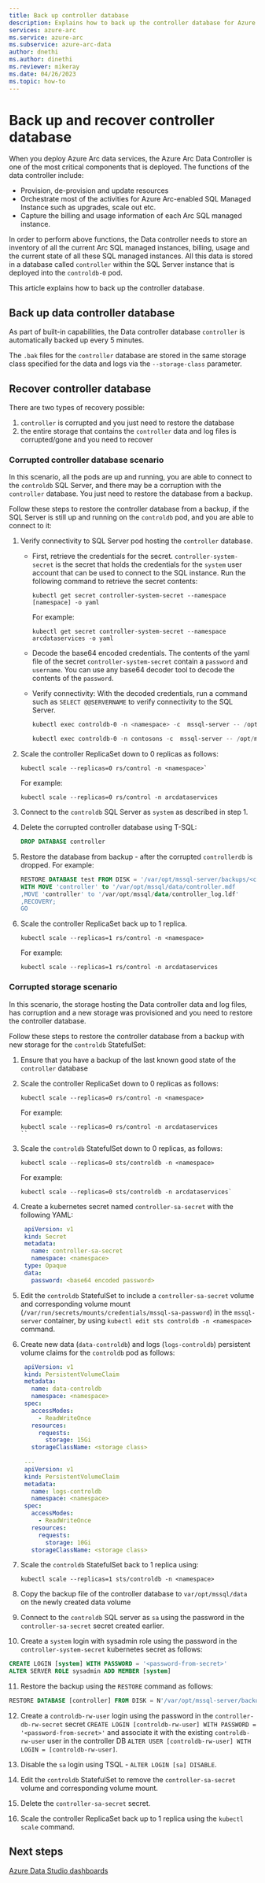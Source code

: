 ```yaml
---
title: Back up controller database
description: Explains how to back up the controller database for Azure Arc-enabled data services
services: azure-arc
ms.service: azure-arc
ms.subservice: azure-arc-data
author: dnethi
ms.author: dinethi
ms.reviewer: mikeray
ms.date: 04/26/2023
ms.topic: how-to
---
```


# Back up and recover controller database

When you deploy Azure Arc data services, the Azure Arc Data Controller is one of the most critical components that is deployed. The functions of the  data controller include:

- Provision, de-provision and update resources
- Orchestrate most of the activities for Azure Arc-enabled SQL Managed Instance such as upgrades, scale out etc. 
- Capture the billing and usage information of each Arc SQL managed instance. 

In order to perform above functions, the Data controller needs to store an inventory of all the current Arc SQL managed instances, billing, usage and the current state of all these SQL managed instances. All this data is stored  in a database called `controller` within the SQL Server instance that is deployed into the `controldb-0` pod. 

This article explains how to back up the controller database.

## Back up data controller database

As part of built-in capabilities, the Data controller database `controller` is automatically backed up every 5 minutes.

The `.bak` files for the `controller` database are stored in the same storage class specified for the data and logs via the `--storage-class` parameter.

## Recover controller database 

There are two types of recovery possible:

1. `controller` is corrupted and you just need to restore the database
1. the entire storage that contains the `controller` data and log files is corrupted/gone and you need to recover 

### Corrupted controller database scenario

In this scenario, all the pods are up and running, you are able to connect to the `controldb` SQL Server, and there may be a corruption with the `controller` database. You just need to restore the database from a backup.

Follow these steps to restore the controller database from a backup, if the SQL Server is still up and running on the `controldb` pod, and you are able to connect to it:

1. Verify connectivity to SQL Server pod hosting the `controller` database.

   - First, retrieve the credentials for the secret. `controller-system-secret` is the secret that holds the credentials for the `system` user account that can be used to connect to the SQL instance.
      Run the following command to retrieve the secret contents:
   
      ```console
      kubectl get secret controller-system-secret --namespace [namespace] -o yaml
      ```

      For example:

      ```console
      kubectl get secret controller-system-secret --namespace arcdataservices -o yaml
      ```

   - Decode the base64 encoded credentials. The contents of the yaml file of the secret `controller-system-secret` contain a `password` and `username`. You can use any base64 decoder tool to decode the contents of the `password`.
   - Verify connectivity: With the decoded credentials, run a command such as `SELECT @@SERVERNAME` to verify connectivity to the SQL Server.

      ```powershell
      kubectl exec controldb-0 -n <namespace> -c  mssql-server -- /opt/mssql-tools/bin/sqlcmd -S localhost -U system -P "<password>" -Q "SELECT @@SERVERNAME"
      ```
   
      ```powershell
      kubectl exec controldb-0 -n contosons -c  mssql-server -- /opt/mssql-tools/bin/sqlcmd -S localhost -U system -P "<password>" -Q "SELECT @@SERVERNAME"
      ```

1. Scale the controller ReplicaSet down to 0 replicas as follows:

   ```console
   kubectl scale --replicas=0 rs/control -n <namespace>`
   ```

   For example: 

   ```console
   kubectl scale --replicas=0 rs/control -n arcdataservices
   ```

1. Connect to the `controldb` SQL Server as `system` as described in step 1.

1. Delete the corrupted controller database using T-SQL:

   ```sql
   DROP DATABASE controller
   ```

1. Restore the database from backup - after the corrupted `controllerdb` is dropped. For example:

   ```sql
   RESTORE DATABASE test FROM DISK = '/var/opt/mssql-server/backups/<controller backup file>.bak'
   WITH MOVE 'controller' to '/var/opt/mssql/data/controller.mdf
   ,MOVE 'controller' to '/var/opt/mssql/data/controller_log.ldf' 
   ,RECOVERY;
   GO
   ```
 
1. Scale the controller ReplicaSet back up to 1 replica.

   ```console
   kubectl scale --replicas=1 rs/control -n <namespace>
   ```

   For example: 

   ```console
   kubectl scale --replicas=1 rs/control -n arcdataservices
   ```

### Corrupted storage scenario

In this scenario, the storage hosting the Data controller data and log files, has corruption and a new storage was provisioned and you need to restore the controller database.

Follow these steps to restore the controller database from a backup with new storage for the `controldb` StatefulSet:

1. Ensure that you have a backup of the last known good state of the `controller` database

2. Scale the controller ReplicaSet down to 0 replicas as follows:

   ```console
   kubectl scale --replicas=0 rs/control -n <namespace>
   ```

   For example:

   ```console
   kubectl scale --replicas=0 rs/control -n arcdataservices
   ``
3. Scale the `controldb` StatefulSet down to 0 replicas, as follows: 

   ```console
   kubectl scale --replicas=0 sts/controldb -n <namespace>
   ```

   For example: 

   ```console
   kubectl scale --replicas=0 sts/controldb -n arcdataservices`
   ```

4. Create a kubernetes secret named `controller-sa-secret` with the following YAML: 

   ```yml
    apiVersion: v1
    kind: Secret
    metadata:
      name: controller-sa-secret
      namespace: <namespace>
    type: Opaque
    data:
      password: <base64 encoded password>
    ```

5. Edit the `controldb` StatefulSet to include a `controller-sa-secret` volume and corresponding volume mount (`/var/run/secrets/mounts/credentials/mssql-sa-password`) in the `mssql-server` container, by using `kubectl edit sts controldb -n <namespace>` command. 

6. Create new data (`data-controldb`) and logs (`logs-controldb`) persistent volume claims for the `controldb` pod as follows: 

   ```yml
    apiVersion: v1
    kind: PersistentVolumeClaim
    metadata:
      name: data-controldb
      namespace: <namespace>
    spec:
      accessModes:
        - ReadWriteOnce
      resources:
        requests:
          storage: 15Gi
      storageClassName: <storage class>
    
    ---
    apiVersion: v1
    kind: PersistentVolumeClaim
    metadata:
      name: logs-controldb
      namespace: <namespace>
    spec:
      accessModes:
        - ReadWriteOnce
      resources:
        requests:
          storage: 10Gi
      storageClassName: <storage class>
   ```

7. Scale the `controldb` StatefulSet back to 1 replica using:

   ```console
   kubectl scale --replicas=1 sts/controldb -n <namespace>
   ```

8. Copy the backup file of the controller database to `var/opt/mssql/data` on the newly created data volume

9. Connect to the `controldb` SQL server as `sa` using the password in the `controller-sa-secret` secret created earlier.

10. Create a `system` login with sysadmin role using the password in the `controller-system-secret` kubernetes secret as follows:

   ```sql
   CREATE LOGIN [system] WITH PASSWORD = '<password-from-secret>'
   ALTER SERVER ROLE sysadmin ADD MEMBER [system]
   ```

11. Restore the backup using the `RESTORE` command as follows:

   ```sql
   RESTORE DATABASE [controller] FROM DISK = N'/var/opt/mssql-server/backups/<controller backup file>.bak' WITH FILE = 1
   ```

12. Create a `controldb-rw-user` login using the password in the `controller-db-rw-secret` secret `CREATE LOGIN [controldb-rw-user] WITH PASSWORD = '<password-from-secret>'` and associate it with the existing `controldb-rw-user` user in the controller DB `ALTER USER [controldb-rw-user] WITH LOGIN = [controldb-rw-user]`.

13. Disable the `sa` login using TSQL - `ALTER LOGIN [sa] DISABLE`.

14. Edit the `controldb` StatefulSet to remove the `controller-sa-secret` volume and corresponding volume mount.

15. Delete the `controller-sa-secret` secret.

16. Scale the controller ReplicaSet back up to 1 replica using the `kubectl scale` command.

## Next steps

[Azure Data Studio dashboards](azure-data-studio-dashboards.md)
